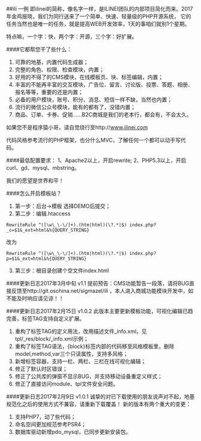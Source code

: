 ##ili 一例
即ilinei的简称，像名字一样，是ILINEI团队的内部项目简化而来。2017年金鸡报晓，我们为同行送来了一个简单、快速、轻量级的PHP开源系统，
它的任务当然也是唯一的任务，就是提高WEB开发效率，1天的事咱们就别1个星期。

特点嘛，一个字：快，两个字：开源，三个字：好扩展。

####它都帮您干了些什么：

1. 可靠的地基，内置代码生成器；
2. 完整的角色、权限、检查模块，内置；
3. 好用的不得了的CMS模块，在线模板页、块、标签编辑，内置；
4. 丰富的不能再丰富的交互模块，广告位、留言、讨论版、投票、答题、相册、报名等等，重要的还是内置；
5. 必备的用户模块，账号、积分、消息、短信一样不缺，当然也内置；
6. 流行的微信公众号模块，能有的都有了，没错内置；
7. 商品、订单、卡券、促销……B2C商城是我们的老本行，都会有，不会太久。

如果您不是程序猿小哥，请自觉绕行至http://www.ilinei.com

代码风格参考流行的PHP框架，也分什么MVC，了解任何一个都可以动手写代码。

####最低配置要求：
1、Apache2以上，开启rewrite;
2、PHP5.3以上，开启curl、gd、mysql、mbstring。

我们的愿望是世界和平！


####怎么开启模板站？

1. 第一步：后台->模板 选择DEMO后提交；
2. 第二步：编辑.htaccess

```
RewriteRule ^([\w\_\-\/]+).(htm|html)(\?.*|$) index.php?_c=$1&_ext=html&%{QUERY_STRING}
```
改为
```
RewriteRule ^([\w\_\-\/]+).(htm|html)(\?.*|$) index.php?p=$1&_ext=html&%{QUERY_STRING}
```

3. 第三步：根目录创建个空文件index.html

####更新日志2017年3月中旬 v1.1
提前预告：CMS功能暂告一段落，请将BUG直接反馈至http://git.oschina.net/sigmazel/ili
，本人进入商城功能模块开发中，如不能及时响应请见谅！！

####更新日志2017年2月15日 v1.0.2
此版本主要更新模板功能，可视化编辑已趋完善，标签TAG支持自定义扩展。
1. 重构了标签TAG的定义用法，改用描述文件_info.xml，见tpl/_res/block/_info.xml示例；
2. 重构了标签TAG语法，{block}标签内部的代码移至风格模板里，删除model,method,var三个只读属性，支持多风格；
3. 新增标签容器，支持一栏、两栏、三栏在线可视化编辑；
4. 修正了默认时区错误；
5. 修正了公共库的弹窗不显示BUG，并支持移动设备重定义样式；
6. 修正了直接访问module、tpl文件安全问题。


####更新日志2017年2月9日 v1.0.1
诚挚的对已下载使用的朋友说声对不起，地基规范化之后的使用方式不兼容，请重新下载覆盖！
新的版本有两个重大的变更：
1. 支持PHP7，动了些代码；
2. 命名空间更加规范参考PSR4；
3. 数据库驱动新增pdo_mysql，已同步更新安装包。

